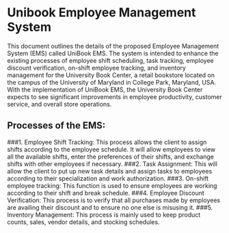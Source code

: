 # Unibook Employee Management System
This document outlines the details of the proposed Employee Management System (EMS) called UniBook EMS. The system is intended to enhance the existing processes of employee shift scheduling, task tracking, employee discount verification, on-shift employee tracking, and inventory management for the University Book Center, a retail bookstore located on the campus of the University of Maryland in College Park, Maryland, USA. With the implementation of UniBook EMS, the University Book Center expects to see significant improvements in employee productivity, customer service, and overall store operations.

## Processes of the EMS:

###1. Employee Shift Tracking: This process allows the client to assign shifts according to the employee schedule. It will allow employees to view all the available shifts, enter the preferences of their shifts, and exchange shifts with other employees if necessary.
###2. Task Assignment: This will allow the client to put up new task details and assign tasks to employees according to their specialization and work authorization.
###3. On-shift employee tracking: This function is used to ensure employees are working according to their shift and break schedule.
###4. Employee Discount Verification: This process is to verify that all purchases made by employees are availing their discount and to ensure no one else is misusing it.
###5. Inventory Management: This process is mainly used to keep product counts, sales, vendor details, and stocking schedules.
